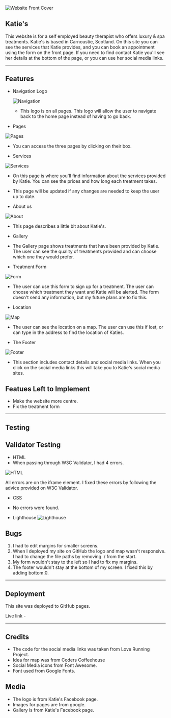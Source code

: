 ![Website Front Cover](images/Screenshot%202022-07-29%20at%2015.12.57.png)

## Katie's

This website is for a self employed beauty therapist who offers luxury & spa treatments. Katie's is based in Carnoustie, Scotland. On this site you can see the services that Katie provides, and you can book an appointment using the form on the front page. If you need to find contact Katie you'll see her details at the bottom of the page, or you can use her social media links.

------

## Features

- Navigation Logo

  ![Navigation](images/Screenshot%202022-07-31%20at%2009.48.24.png)

  - This logo is on all pages. This logo will allow the user to navigate back to the home page instead of having to go back.

- Pages 

![Pages](images/Screenshot%202022-07-31%20at%2009.45.10.png)

- You can access the three pages by clicking on their box. 

- Services 

![Services](images/Screenshot%202022-07-31%20at%2010.53.03.png)

- On this page is where you'll find information about the services provided by Katie. You can see the prices and how long each treatment takes. 
- This page will be updated if any changes are needed to keep the user up to date.


- About us

![About](images/Screenshot%202022-07-31%20at%2010.02.40.png)

- This page describes a little bit about Katie's.

- Gallery


- The Gallery page shows treatments that have been provided by Katie. The user can see the quality of treatments provided and can choose which one they would prefer.

- Treatment Form

![Form](images/Screenshot%202022-07-31%20at%2010.06.42.png)

- The user can use this form to sign up for a treatment. The user can choose which treatment they want and Katie will be alerted. The form doesn't send any information, but my future plans are to fix this.

- Location

![Map](images/Screenshot%202022-07-31%20at%2010.10.11.png)

- The user can see the location on a map. The user can use this if lost, or can type in the address to find the location of Katies.

- The Footer

![Footer](images/Screenshot%202022-07-31%20at%2010.12.21.png)

- This section includes contact details and social media links. When you click on the social media links this will take you to Katie's social media sites.

## Featues Left to Implement

- Make the website more centre.
- Fix the treatment form


------

## Testing

## Validator Testing

-  HTML
 - When passing through W3C Validator, I had 4 errors.

 ![HTML](images/Screenshot%202022-07-31%20at%2010.21.34.png)

 All errors are on the iframe element. I fixed these errors by following the advice provided on W3C Validator.

- CSS

- No errors were found.

- Lighthouse
  ![Lighthouse](images/Screenshot%202022-07-29%20at%2013.37.29.png)


## Bugs

1. I had to edit margins for smaller screens. 
2. When I deployed my site on GitHub the logo and map wasn't responsive. I had to change the file paths by removing ./ from the start. 
3. My form wouldn't stay to the left so I had to fix my margins.
4. The footer wouldn't stay at the bottom of my screen. I fixed this by adding bottom:0. 

------

## Deployment

This site was deployed to GitHub pages.

Live link - 

------

## Credits

- The code for the social media links was taken from Love Running Project.
- Idea for map was from Coders Coffeehouse
- Social Media icons from Font Awesome.
- Font used from Google Fonts.

## Media

- The logo is from Katie's Facebook page.
- Images for pages are from google.
- Gallery is from Katie's Facebook page.




 




